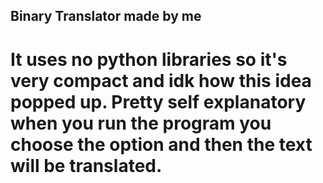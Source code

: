 <h2>Binary Translator made by me</h2>

<h1>It uses no python libraries so it's very compact and idk how this idea popped up. Pretty self explanatory when you run the program you choose the option and then the text will be translated.</h1>
